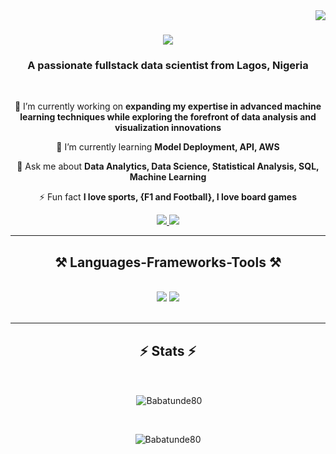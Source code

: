 <img align="right" src="https://visitor-badge.laobi.icu/badge?page_id=Babatunde80.Babatunde80" />

<h1 align="center">
    <img src="https://readme-typing-svg.herokuapp.com/?font=Righteous&size=35&center=true&vCenter=true&width=500&height=70&duration=4000&lines=Hi+There!+👋;+I'm+Babatunde+Joel+Etu!;" />
</h1>

<h3 align="center">A passionate fullstack data scientist from Lagos, Nigeria</h3>

<br/>

<div align="center">
 
 🔭 I’m currently working on **expanding my expertise in advanced machine learning techniques while exploring the forefront of data analysis and visualization innovations**
 
 🌱 I’m currently learning **Model Deployment, API, AWS**

💬 Ask me about **Data Analytics, Data Science, Statistical Analysis, SQL, Machine Learning**

⚡ Fun fact **I love sports, {F1 and Football}, I love board games**

 </div>
 
<div align="center"> 
  <a href="mailto:poisedconsult@gmail.com">
    <img src="https://img.shields.io/badge/Gmail-333333?style=for-the-badge&logo=gmail&logoColor=red" />
  </a>
  <a href="https://linkedin.com/in/babatunde-joel-etu" target="_blank">
    <img src="https://img.shields.io/badge/LinkedIn-0077B5?style=for-the-badge&logo=linkedin&logoColor=white" target="_blank" />
  </a>
</div>

 <hr/>
 
<h2 align="center">⚒️ Languages-Frameworks-Tools ⚒️</h2>
<br/>
<div align="center">
    <img src="https://skillicons.dev/icons?i=python,mysql,postgresql,github,sklearn,tensorflow" />
    <img src="https://skillicons.dev/icons?i=jupyter,wordpress,anaconda,html,css,vscode" /><br>
</div>

<br/>
<hr/>

<h2 align="center">⚡ Stats ⚡</h2>
<br>
<div align=center>
  <p>&nbsp;<img align="center" src="https://github-readme-stats.vercel.app/api?username=Babatunde80&show_icons=true&locale=en" alt="Babatunde80" /></p>
  <br/>
  <p><img align="center" src="https://github-readme-streak-stats.herokuapp.com/?user=Babatunde80&" alt="Babatunde80" /></p>
</div>


